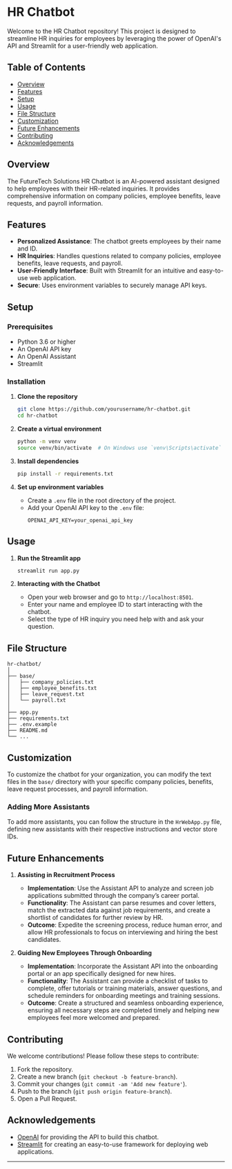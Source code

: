 # HR Chatbot

Welcome to the HR Chatbot repository! This project is designed to streamline HR inquiries for employees by leveraging the power of OpenAI's API and Streamlit for a user-friendly web application.

## Table of Contents

- [Overview](#overview)
- [Features](#features)
- [Setup](#setup)
- [Usage](#usage)
- [File Structure](#file-structure)
- [Customization](#customization)
- [Future Enhancements](#future-enhancements)
- [Contributing](#contributing)
- [Acknowledgements](#acknowledgements)

## Overview

The FutureTech Solutions HR Chatbot is an AI-powered assistant designed to help employees with their HR-related inquiries. It provides comprehensive information on company policies, employee benefits, leave requests, and payroll information.

## Features

- **Personalized Assistance**: The chatbot greets employees by their name and ID.
- **HR Inquiries**: Handles questions related to company policies, employee benefits, leave requests, and payroll.
- **User-Friendly Interface**: Built with Streamlit for an intuitive and easy-to-use web application.
- **Secure**: Uses environment variables to securely manage API keys.

## Setup

### Prerequisites

- Python 3.6 or higher
- An OpenAI API key
- An OpenAI Assistant
- Streamlit

### Installation

1. **Clone the repository**
    ```bash
    git clone https://github.com/yourusername/hr-chatbot.git
    cd hr-chatbot
    ```

2. **Create a virtual environment**
    ```bash
    python -m venv venv
    source venv/bin/activate  # On Windows use `venv\Scripts\activate`
    ```

3. **Install dependencies**
    ```bash
    pip install -r requirements.txt
    ```

4. **Set up environment variables**
    - Create a `.env` file in the root directory of the project.
    - Add your OpenAI API key to the `.env` file:
        ```
        OPENAI_API_KEY=your_openai_api_key
        ```

## Usage

1. **Run the Streamlit app**
    ```bash
    streamlit run app.py
    ```

2. **Interacting with the Chatbot**
    - Open your web browser and go to `http://localhost:8501`.
    - Enter your name and employee ID to start interacting with the chatbot.
    - Select the type of HR inquiry you need help with and ask your question.

## File Structure

```
hr-chatbot/
│
├── base/
│   ├── company_policies.txt
│   ├── employee_benefits.txt
│   ├── leave_request.txt
│   └── payroll.txt
│
├── app.py
├── requirements.txt
├── .env.example
├── README.md
└── ...
```

## Customization

To customize the chatbot for your organization, you can modify the text files in the `base/` directory with your specific company policies, benefits, leave request processes, and payroll information.

### Adding More Assistants

To add more assistants, you can follow the structure in the `HrWebApp.py` file, defining new assistants with their respective instructions and vector store IDs.

## Future Enhancements

1. **Assisting in Recruitment Process**
    - **Implementation**: Use the Assistant API to analyze and screen job applications submitted through the company’s career portal.
    - **Functionality**: The Assistant can parse resumes and cover letters, match the extracted data against job requirements, and create a shortlist of candidates for further review by HR.
    - **Outcome**: Expedite the screening process, reduce human error, and allow HR professionals to focus on interviewing and hiring the best candidates.

2. **Guiding New Employees Through Onboarding**
    - **Implementation**: Incorporate the Assistant API into the onboarding portal or an app specifically designed for new hires.
    - **Functionality**: The Assistant can provide a checklist of tasks to complete, offer tutorials or training materials, answer questions, and schedule reminders for onboarding meetings and training sessions.
    - **Outcome**: Create a structured and seamless onboarding experience, ensuring all necessary steps are completed timely and helping new employees feel more welcomed and prepared.

## Contributing

We welcome contributions! Please follow these steps to contribute:

1. Fork the repository.
2. Create a new branch (`git checkout -b feature-branch`).
3. Commit your changes (`git commit -am 'Add new feature'`).
4. Push to the branch (`git push origin feature-branch`).
5. Open a Pull Request.


## Acknowledgements

- [OpenAI](https://www.openai.com/) for providing the API to build this chatbot.
- [Streamlit](https://www.streamlit.io/) for creating an easy-to-use framework for deploying web applications.

---

